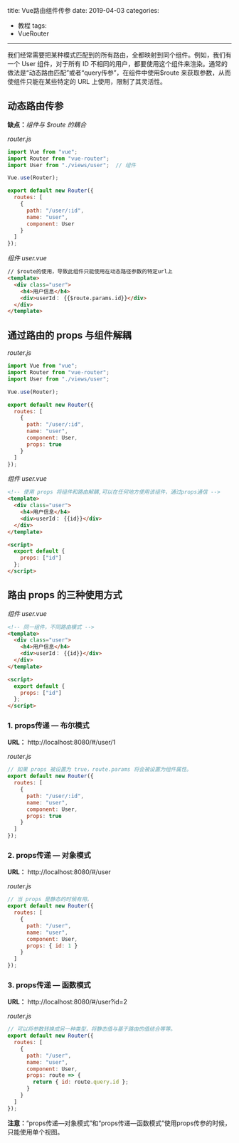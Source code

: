 title: Vue路由组件传参
date: 2019-04-03
categories:
  - 教程
tags:
  - VueRouter

---

我们经常需要把某种模式匹配到的所有路由，全都映射到同个组件。例如，我们有一个 User 组件，对于所有 ID 不相同的用户，都要使用这个组件来渲染。通常的做法是“动态路由匹配”或者“query传参”，在组件中使用$route 来获取参数，从而使组件只能在某些特定的 URL 上使用，限制了其灵活性。

<!-- more -->

## 动态路由传参

__缺点：__*组件与 $route 的耦合*

*router.js*

```js
import Vue from "vue";
import Router from "vue-router";
import User from "./views/user";  // 组件

Vue.use(Router);

export default new Router({
  routes: [
    {
      path: "/user/:id",
      name: "user",
      component: User
    }
  ]
});
```

*组件 user.vue*
```html
// $route的使用，导致此组件只能使用在动态路径参数的特定url上
<template>
  <div class="user">
    <h4>用户信息</h4>
    <div>userId： {{$route.params.id}}</div>
  </div>
</template>
```


## 通过路由的 props 与组件解耦

*router.js*
```js
import Vue from "vue";
import Router from "vue-router";
import User from "./views/user";

Vue.use(Router);

export default new Router({
  routes: [
    {
      path: "/user/:id",
      name: "user",
      component: User,
      props: true
    }
  ]
});
```
*组件 user.vue*

```html
<!-- 使用 props 将组件和路由解耦,可以在任何地方使用该组件，通过props通信 -->
<template>
  <div class="user">
    <h4>用户信息</h4>
    <div>userId： {{id}}</div>
  </div>
</template>

<script>
  export default {
    props: ["id"]
  };
</script>
```


## 路由 props 的三种使用方式

*组件 user.vue*
```html
<!-- 同一组件，不同路由模式 -->
<template>
  <div class="user">
    <h4>用户信息</h4>
    <div>userId： {{id}}</div>
  </div>
</template>

<script>
  export default {
    props: ["id"]
  };
</script>
```


### 1. props传递 — 布尔模式

**URL：** http://localhost:8080/#/user/1

*router.js*
```js
// 如果 props 被设置为 true，route.params 将会被设置为组件属性。
export default new Router({
  routes: [
    {
      path: "/user/:id",
      name: "user",
      component: User,
      props: true
    }
  ]
});
```

### 2. props传递 — 对象模式

**URL：** http://localhost:8080/#/user

*router.js*
```js
// 当 props 是静态的时候有用。
export default new Router({
  routes: [
    {
      path: "/user",
      name: "user",
      component: User,
      props: { id: 1 }
    }
  ]
});
```

### 3. props传递 — 函数模式

**URL：** http://localhost:8080/#/user?id=2

*router.js*
```js
// 可以将参数转换成另一种类型，将静态值与基于路由的值结合等等。
export default new Router({
  routes: [
    {
      path: "/user",
      name: "user",
      component: User,
      props: route => {
        return { id: route.query.id };
      }
    }
  ]
});
```

**注意：**“props传递—对象模式”和“props传递—函数模式”使用props传参的时候，只能使用单个视图。
